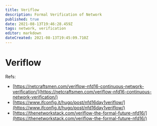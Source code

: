 ```yaml
---
title: Veriflow
description: Formal Verification of Network
published: true
date: 2021-08-13T19:46:28.459Z
tags: network, verification
editor: markdown
dateCreated: 2021-08-13T19:45:09.710Z
---
```


# Veriflow

Refs:
- [https://netcraftsmen.com/veriflow-nfd16-continuous-network-verification/](https://netcraftsmen.com/veriflow-nfd16-continuous-network-verification/)
- [https://www.ifconfig.it/hugo/post/nfd16day1veriflow/](https://www.ifconfig.it/hugo/post/nfd16day1veriflow/)
- [https://thenetworkstack.com/veriflow-the-formal-future-nfd16/](https://thenetworkstack.com/veriflow-the-formal-future-nfd16/)
